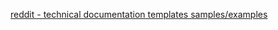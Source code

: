 

[reddit - technical documentation templates samples/examples](https://www.reddit.com/r/technicalwriting/comments/113mh5p/technical_documentation_templatessamplesexamples/)
